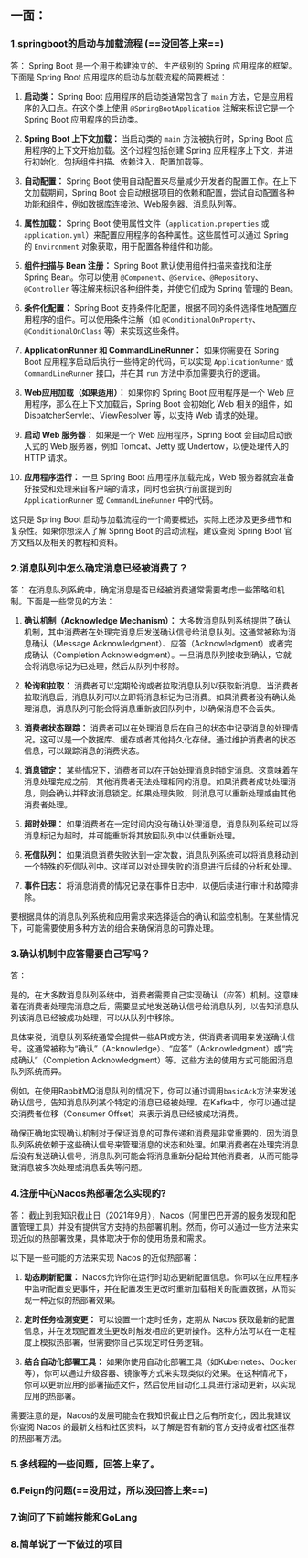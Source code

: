 ## 一面：

### 1.springboot的启动与加载流程 (==没回答上来==)

答：
Spring Boot 是一个用于构建独立的、生产级别的 Spring 应用程序的框架。下面是 Spring Boot 应用程序的启动与加载流程的简要概述：

1. **启动类：** Spring Boot 应用程序的启动类通常包含了 `main` 方法，它是应用程序的入口点。在这个类上使用 `@SpringBootApplication` 注解来标识它是一个 Spring Boot 应用程序的启动类。

2. **Spring Boot 上下文加载：** 当启动类的 `main` 方法被执行时，Spring Boot 应用程序的上下文开始加载。这个过程包括创建 Spring 应用程序上下文，并进行初始化，包括组件扫描、依赖注入、配置加载等。

3. **自动配置：** Spring Boot 使用自动配置来尽量减少开发者的配置工作。在上下文加载期间，Spring Boot 会自动根据项目的依赖和配置，尝试自动配置各种功能和组件，例如数据库连接池、Web服务器、消息队列等。

4. **属性加载：** Spring Boot 使用属性文件（`application.properties` 或 `application.yml`）来配置应用程序的各种属性。这些属性可以通过 Spring 的 `Environment` 对象获取，用于配置各种组件和功能。

5. **组件扫描与 Bean 注册：** Spring Boot 默认使用组件扫描来查找和注册 Spring Bean。你可以使用 `@Component`、`@Service`、`@Repository`、`@Controller` 等注解来标识各种组件类，并使它们成为 Spring 管理的 Bean。

6. **条件化配置：** Spring Boot 支持条件化配置，根据不同的条件选择性地配置应用程序的组件。可以使用条件注解（如 `@ConditionalOnProperty`、`@ConditionalOnClass` 等）来实现这些条件。

7. **ApplicationRunner 和 CommandLineRunner：** 如果你需要在 Spring Boot 应用程序启动后执行一些特定的代码，可以实现 `ApplicationRunner` 或 `CommandLineRunner` 接口，并在其 `run` 方法中添加需要执行的逻辑。

8. **Web应用加载（如果适用）：** 如果你的 Spring Boot 应用程序是一个 Web 应用程序，那么在上下文加载后，Spring Boot 会初始化 Web 相关的组件，如 DispatcherServlet、ViewResolver 等，以支持 Web 请求的处理。

9. **启动 Web 服务器：** 如果是一个 Web 应用程序，Spring Boot 会自动启动嵌入式的 Web 服务器，例如 Tomcat、Jetty 或 Undertow，以便处理传入的 HTTP 请求。

10. **应用程序运行：** 一旦 Spring Boot 应用程序加载完成，Web 服务器就会准备好接受和处理来自客户端的请求，同时也会执行前面提到的 `ApplicationRunner` 或 `CommandLineRunner` 中的代码。

这只是 Spring Boot 启动与加载流程的一个简要概述，实际上还涉及更多细节和复杂性。如果你想深入了解 Spring Boot 的启动流程，建议查阅 Spring Boot 官方文档以及相关的教程和资料。

### 2.消息队列中怎么确定消息已经被消费了？
答：
在消息队列系统中，确定消息是否已经被消费通常需要考虑一些策略和机制。下面是一些常见的方法：

1. **确认机制（Acknowledge Mechanism）：** 大多数消息队列系统提供了确认机制，其中消费者在处理完消息后发送确认信号给消息队列。这通常被称为消息确认（Message Acknowledgment）、应答（Acknowledgment）或者完成确认（Completion Acknowledgment）。一旦消息队列接收到确认，它就会将消息标记为已处理，然后从队列中移除。

2. **轮询和拉取：** 消费者可以定期轮询或者拉取消息队列以获取新消息。当消费者拉取消息后，消息队列可以立即将消息标记为已消费。如果消费者没有确认处理消息，消息队列可能会将消息重新放回队列中，以确保消息不会丢失。

3. **消费者状态跟踪：** 消费者可以在处理消息后在自己的状态中记录消息的处理情况。这可以是一个数据库、缓存或者其他持久化存储。通过维护消费者的状态信息，可以跟踪消息的消费状态。

4. **消息锁定：** 某些情况下，消费者可以在开始处理消息时锁定消息。这意味着在消息处理完成之前，其他消费者无法处理相同的消息。如果消费者成功处理消息，则会确认并释放消息锁定。如果处理失败，则消息可以重新处理或由其他消费者处理。

5. **超时处理：** 如果消费者在一定时间内没有确认处理消息，消息队列系统可以将消息标记为超时，并可能重新将其放回队列中以供重新处理。

6. **死信队列：** 如果消息消费失败达到一定次数，消息队列系统可以将消息移动到一个特殊的死信队列中。这样可以对处理失败的消息进行后续的分析和处理。

7. **事件日志：** 将消息消费的情况记录在事件日志中，以便后续进行审计和故障排除。

要根据具体的消息队列系统和应用需求来选择适合的确认和监控机制。在某些情况下，可能需要使用多种方法的组合来确保消息的可靠处理。

### 3.确认机制中应答需要自己写吗？
答：

是的，在大多数消息队列系统中，消费者需要自己实现确认（应答）机制。这意味着在消费者处理完消息之后，需要显式地发送确认信号给消息队列，以告知消息队列该消息已经被成功处理，可以从队列中移除。

具体来说，消息队列系统通常会提供一些API或方法，供消费者调用来发送确认信号。这通常被称为“确认”（Acknowledge）、“应答”（Acknowledgment）或“完成确认”（Completion Acknowledgment）等。这些方法的使用方式可能因消息队列系统而异。

例如，在使用RabbitMQ消息队列的情况下，你可以通过调用`basicAck`方法来发送确认信号，告知消息队列某个特定的消息已经被处理。在Kafka中，你可以通过提交消费者位移（Consumer Offset）来表示消息已经被成功消费。

确保正确地实现确认机制对于保证消息的可靠传递和消费是非常重要的，因为消息队列系统依赖于这些确认信号来管理消息的状态和处理。如果消费者在处理完消息后没有发送确认信号，消息队列可能会将消息重新分配给其他消费者，从而可能导致消息被多次处理或消息丢失等问题。

### 4.注册中心Nacos热部署怎么实现的?
答：
截止到我知识截止日（2021年9月），Nacos（阿里巴巴开源的服务发现和配置管理工具）并没有提供官方支持的热部署机制。然而，你可以通过一些方法来实现近似的热部署效果，具体取决于你的使用场景和需求。

以下是一些可能的方法来实现 Nacos 的近似热部署：

1. **动态刷新配置：** Nacos允许你在运行时动态更新配置信息。你可以在应用程序中监听配置变更事件，并在配置发生更改时重新加载相关的配置数据，从而实现一种近似的热部署效果。

2. **定时任务检测变更：** 可以设置一个定时任务，定期从 Nacos 获取最新的配置信息，并在发现配置发生更改时触发相应的更新操作。这种方法可以在一定程度上模拟热部署，但需要你自己实现定时任务逻辑。

3. **结合自动化部署工具：** 如果你使用自动化部署工具（如Kubernetes、Docker等），你可以通过升级容器、镜像等方式来实现类似的效果。在这种情况下，你可以更新应用的部署描述文件，然后使用自动化工具进行滚动更新，以实现应用的热部署。

需要注意的是，Nacos的发展可能会在我知识截止日之后有所变化，因此我建议你查阅 Nacos 的最新文档和社区资料，以了解是否有新的官方支持或者社区推荐的热部署方法。

### 5.多线程的一些问题，回答上来了。

### 6.Feign的问题(==没用过，所以没回答上来==)

### 7.询问了下前端技能和GoLang

### 8.简单说了一下做过的项目